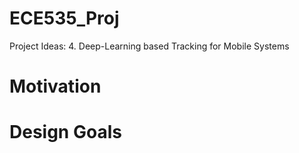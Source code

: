 # ECE535_Proj
Project Ideas: 4. Deep-Learning based Tracking for Mobile Systems

# Motivation

# Design Goals

